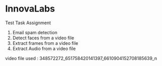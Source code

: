 # InnovaLabs
 
Test Task Assignment
1. Email spam detection
2. Detect faces from a video file
3. Extract frames from a video file
4. Extract Audio from a video file

video file used : 348572272_651758420141397_6610904152708185639_n
